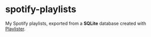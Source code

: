 # spotify-playlists

My Spotify playlists, exported from a **SQLite** database created with [Playlister](https://github.com/ccb012100/playlister).
